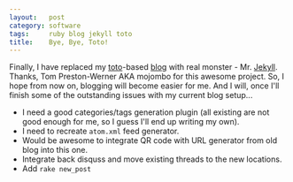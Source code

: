 ```yaml
---
layout:   post
category: software
tags:     ruby blog jekyll toto
title:    Bye, Bye, Toto!
---
```


Finally, I have replaced my [toto][1]-based [blog][2] with real monster -
Mr. [Jekyll][3]. Thanks, Tom Preston-Werner AKA mojombo for this awesome
project. So, I hope from now on, blogging will become easier for me. And
I will, once I'll finish some of the outstanding issues with my current
blog setup...

* I need a good categories/tags generation plugin (all existing are not good
  enough for me, so I guess I'll end up writing my own).
* I need to recreate `atom.xml` feed generator.
* Would be awesome to integrate QR code with URL generator from old blog into
  this one.
* Integrate back disquss and move existing threads to the new locations.
* Add `rake new_post`


[1]: https://github.com/ixti/toto
[2]: https://github.com/ixti/blog
[3]: https://github.com/mojombo/jekyll

[4]: https://github.com/ixti/jekyll-assets
